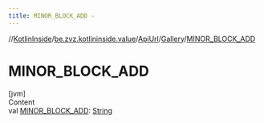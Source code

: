 ```yaml
---
title: MINOR_BLOCK_ADD -
---
```

//[KotlinInside](../../../index.md)/[be.zvz.kotlininside.value](../../index.md)/[ApiUrl](../index.md)/[Gallery](index.md)/[MINOR_BLOCK_ADD](-m-i-n-o-r_-b-l-o-c-k_-a-d-d.md)



# MINOR_BLOCK_ADD  
[jvm]  
Content  
val [MINOR_BLOCK_ADD](-m-i-n-o-r_-b-l-o-c-k_-a-d-d.md): [String](https://docs.oracle.com/javase/7/docs/api/java/lang/String.html)  



